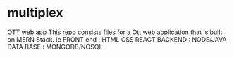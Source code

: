 # multiplex
OTT web app
This repo consists files for a Ott web application that is built on MERN Stack.
ie 
FRONT end : HTML CSS REACT
BACKEND : NODE/JAVA
DATA BASE : MONGODB/NOSQL

